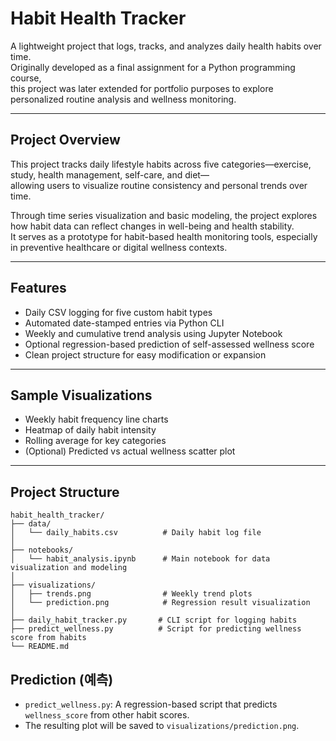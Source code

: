 # Habit Health Tracker

A lightweight project that logs, tracks, and analyzes daily health habits over time.  
Originally developed as a final assignment for a Python programming course,  
this project was later extended for portfolio purposes to explore personalized routine analysis and wellness monitoring.

---

## Project Overview

This project tracks daily lifestyle habits across five categories—exercise, study, health management, self-care, and diet—  
allowing users to visualize routine consistency and personal trends over time.

Through time series visualization and basic modeling, the project explores how habit data can reflect changes in well-being and health stability.  
It serves as a prototype for habit-based health monitoring tools, especially in preventive healthcare or digital wellness contexts.

---

## Features

- Daily CSV logging for five custom habit types  
- Automated date-stamped entries via Python CLI  
- Weekly and cumulative trend analysis using Jupyter Notebook  
- Optional regression-based prediction of self-assessed wellness score  
- Clean project structure for easy modification or expansion

---

## Sample Visualizations

- Weekly habit frequency line charts  
- Heatmap of daily habit intensity  
- Rolling average for key categories  
- (Optional) Predicted vs actual wellness scatter plot

---

## Project Structure

```
habit_health_tracker/
├── data/
│   └── daily_habits.csv          # Daily habit log file
│
├── notebooks/
│   └── habit_analysis.ipynb      # Main notebook for data visualization and modeling
│
├── visualizations/
│   ├── trends.png                # Weekly trend plots
│   └── prediction.png            # Regression result visualization
│
├── daily_habit_tracker.py       # CLI script for logging habits
├── predict_wellness.py          # Script for predicting wellness score from habits
└── README.md
```

## Prediction (예측)

- `predict_wellness.py`: A regression-based script that predicts `wellness_score` from other habit scores.
- The resulting plot will be saved to `visualizations/prediction.png`.
